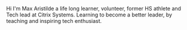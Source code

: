 Hi I'm Max Aristilde a life long learner, volunteer, former HS athlete and Tech lead at Citrix Systems. 
Learning to become a better leader, by teaching and inspiring tech enthusiast.